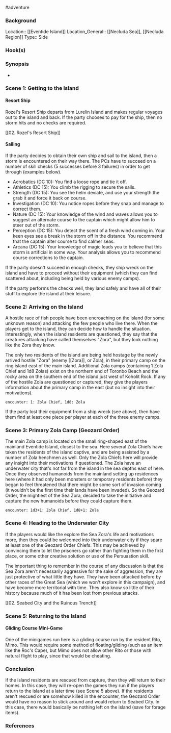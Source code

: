  #adventure 

### Background

Location:: [[Eventide Island]]
Location_General:: [[Necluda Sea]], [[Necluda Region]]
Type:: Side

### Hook(s)


### Synopsis

- 

### Scene 1: Getting to the Island

#### Resort Ship

Rozel's Resort Ship departs from Lurelin Island and makes regular voyages out to the island and back. If the party chooses to pay for the ship, then no storm hits and no checks are required.

[[02. Rozel's Resort Ship]]

#### Sailing

If the party decides to obtain their own ship and sail to the island, then a storm is encountered on their way there. The PCs have to succeed on a number of skill checks (5 successes before 3 failures) in order to get through (examples below).

- Acrobatics (DC 10): You find a loose rope and tie it off.
- Athletics (DC 15): You climb the rigging to secure the sails.
- Strength (DC 15): You see the helm deviate, and use your strength the grab it and force it back on course.
- Investigation (DC 10): You notice ropes before they snap and manage to correct them.
- Nature (DC 15): Your knowledge of the wind and waves allows you to suggest an alternate course to the captain which might allow him to steer out of the storm.
- Perception (DC 15): You detect the scent of a fresh wind coming in. Your keen eyes see a break in the storm off in the distance. You recommend that the captain alter course to find calmer seas.
- Arcana (DC 15): Your knowledge of magic leads you to believe that this storm is artificial in some way. Your analysis allows you to recommend course corrections to the captain.

If the party doesn't succeed in enough checks, they ship wreck on the island and have to proceed without their equipment (which they can find scattered about, including being held by various enemy camps).

If the party performs the checks well, they land safely and have all of their stuff to explore the island at their leisure.

### Scene 2: Arriving on the Island

A hostile race of fish people have been encroaching on the island (for some unknown reason) and attacking the few people who live there. When the players get to the island, they can decide how to handle the situation. Interestingly, when the island residents are questioned, they say that the creatures attacking have called themselves "Zora", but they look nothing like the Zora they know.

The only two residents of the island are being held hostage by the newly arrived hostile "Zora" (enemy [[Zora]], or Zola), in their primary camp on the ring island east of the main island. Additional Zola camps (containing 1 Zola Chief and 1d8 Zolas) exist on the northern end of Toronbo Beach and the rocky area on the southern end of the island just west of Koholit Rock. If any of the hostile Zola are questioned or captured, they give the players information about the primary camp in the east (but no insight into their motivations).

`encounter: 1: Zola Chief, 1d8: Zola`

If the party lost their equipment from a ship wreck (see above), then have them find at least one piece per player at each of the three enemy camps.

### Scene 3: Primary Zola Camp (Geozard Order)

The main Zola camp is located on the small ring-shaped east of the mainland Eventide Island, closest to the sea. Here several Zola Chiefs have taken the residents of the island captive, and are being assisted by a number of Zola henchmen as well. Only the Zola Chiefs here will provide any insight into their motivations if questioned. The Zola have an underwater city that's not far from the island in the sea depths east of here. Once they observed humanoids from the mainland setting up residences here (where it had only been monsters or temporary residents before) they began to feel threatened that there might be some sort of invasion coming (it wouldn't be the first time their lands have been invaded). So the Geozard Order, the mightiest of the Sea Zora, decided to take the initiative and capture the new humanoids before they could capture them.

`encounter: 1d3+1: Zola Chief, 1d8+1: Zola`

### Scene 4: Heading to the Underwater City

If the players would like the explore the Sea Zora's life and motivations more, then they could be welcomed into their underwater city if they spare at least one of the Geozard Order Chiefs. This may be achieved by convincing them to let the prisoners go rather than fighting them in the first place, or some other creative solution or use of the Persuastion skill.

The important thing to remember in the course of any discussion is that the Sea Zora aren't necessarily aggressive for the sake of aggression, they are just protective of what little they have. They have been attacked before by other races of the Great Sea (which we won't explore in this campaign), and have become more territorial with time. They also know so little of their history because much of it has been lost from previous attacks.

[[02. Seabed City and the Ruinous Trench]]

### Scene 5: Returning to the Island

#### Gliding Course Mini-Game

One of the minigames run here is a gliding course run by the resident Rito, Mimo. This would require some method of floating/gliding (such as an item like the Roc's Cape), but Mimo does not allow other Rito or those with natural flight to play, since that would be cheating.


### Conclusion

If the island residents are rescued from capture, then they will return to their homes. In this case, they will re-open the games they run if the players return to the island at a later time (see Scene 5 above). If the residents aren't rescued or are somehow killed in the encounter, the Geozard Order would have no reason to stick around and would return to Seabed City. In this case, there would basically be nothing left on the island (save for forage items).

### References
